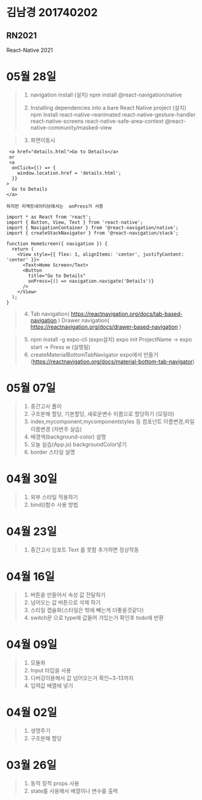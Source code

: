 # 김남경 201740202 
## RN2021

React-Native 2021

# 05월 28일

>1. navigation  install (설치)
>npm install @react-navigation/native
>
>2. Installing dependencies into a bare React Native project (설치)
>npm install react-native-reanimated react-native-gesture-handler react-native-screens react-native-safe-area-context @react-native-community/masked-view

>3. 화면이동시
``` 
 <a href="details.html">Go to Details</a>
 or 
 <a
  onClick={() => {
    window.location.href = 'details.html';
  }}
>
  Go to Details
</a>
```
```
하지만 리액트네이티브에서는  onPress가 사용

import * as React from 'react';
import { Button, View, Text } from 'react-native';
import { NavigationContainer } from '@react-navigation/native';
import { createStackNavigator } from '@react-navigation/stack';

function HomeScreen({ navigation }) {
  return (
    <View style={{ flex: 1, alignItems: 'center', justifyContent: 'center' }}>
      <Text>Home Screen</Text>
      <Button
        title="Go to Details"
        onPress={() => navigation.navigate('Details')}
      />
    </View>
  );
}
 ```
 
>4. Tab navigation( https://reactnavigation.org/docs/tab-based-navigation )
    Drawer navigation( https://reactnavigation.org/docs/drawer-based-navigation )
 
>5. npm install -g expo-cli (expo설치)
    expo init ProjectName -> expo start -> Press w (실행됨)
>6. createMaterialBottomTabNavigator expo에서 만들기 (https://reactnavigation.org/docs/material-bottom-tab-navigator)

# 05월 07일
>1. 중간고사 풀이
>2. 구조분해 할당, 기본할당, 새로운변수 이름으로 할당하기 (모질라)
>3.  index,mycomponent,mycomponentstyles 등 컴포넌트 이름변경,파일이름변경 (저번주 실습)
>4. 배경색(background-color) 설명
>5. 오늘 실습(App.js) backgroundColor넣기
>6. border 스타일 설명


# 04월 30일
>1. 외부 스타일 적용하기
>2. bind()함수 사용 방법 

# 04월 23일
>1. 중간고사 임포트 Text 를 못함 추가하면 정상작동 

# 04월 16일
>1. 버튼을 만들어서 속성 값 전달하기 
>2. 넘어오는 값 버튼으로 삭제 하기 
>3. 스타일 캡슐화(스타일은 밖에 빼는게 더좋을것같다)
>4. switch문 으로 type에 값들어 가있는거 확인후 todo에 반환
 
# 04월 09일
>1. 모듈화 
>2. Input 타입을 사용
>3. 디버깅이용해서 값 넘어오는거 확인~3-13까지
>4. 입력값 배열에 넣기

# 04월 02일
>1. 생명주기
>2. 구조분해 할당

# 03월 26일
>1. 동적 정적 props 사용 
>2. state를 사용해서 배열이나 변수를  출력





